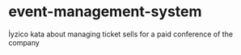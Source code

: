 # event-management-system
İyzico kata about managing ticket sells for a paid conference of the company
